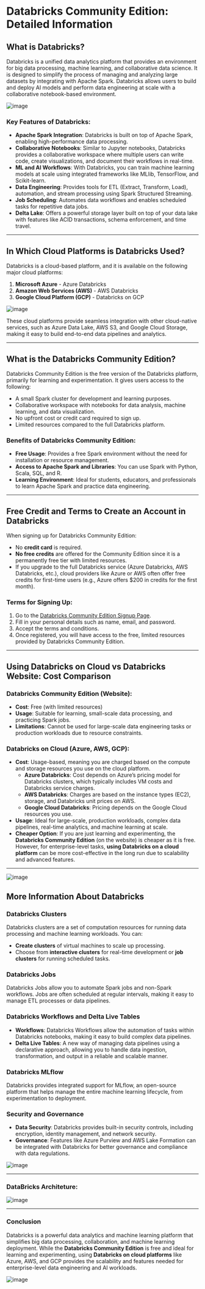 # Databricks Community Edition: Detailed Information

## What is Databricks?
Databricks is a unified data analytics platform that provides an environment for big data processing, machine learning, and collaborative data science. It is designed to simplify the process of managing and analyzing large datasets by integrating with Apache Spark. Databricks allows users to build and deploy AI models and perform data engineering at scale with a collaborative notebook-based environment.

![image](https://github.com/user-attachments/assets/a3fa6c38-0fcc-47b9-8578-56a4b2895ec4)

### Key Features of Databricks:
- **Apache Spark Integration**: Databricks is built on top of Apache Spark, enabling high-performance data processing.
- **Collaborative Notebooks**: Similar to Jupyter notebooks, Databricks provides a collaborative workspace where multiple users can write code, create visualizations, and document their workflows in real-time.
- **ML and AI Workflows**: With Databricks, you can train machine learning models at scale using integrated frameworks like MLlib, TensorFlow, and Scikit-learn.
- **Data Engineering**: Provides tools for ETL (Extract, Transform, Load), automation, and stream processing using Spark Structured Streaming.
- **Job Scheduling**: Automates data workflows and enables scheduled tasks for repetitive data jobs.
- **Delta Lake**: Offers a powerful storage layer built on top of your data lake with features like ACID transactions, schema enforcement, and time travel.

---

## In Which Cloud Platforms is Databricks Used?
Databricks is a cloud-based platform, and it is available on the following major cloud platforms:
1. **Microsoft Azure** - Azure Databricks
2. **Amazon Web Services (AWS)** - AWS Databricks
3. **Google Cloud Platform (GCP)** - Databricks on GCP

![image](https://github.com/user-attachments/assets/9f15cef2-d1dd-436d-9ef5-e33a06c5d43c)

These cloud platforms provide seamless integration with other cloud-native services, such as Azure Data Lake, AWS S3, and Google Cloud Storage, making it easy to build end-to-end data pipelines and analytics.

---

## What is the Databricks Community Edition?
Databricks Community Edition is the free version of the Databricks platform, primarily for learning and experimentation. It gives users access to the following:
- A small Spark cluster for development and learning purposes.
- Collaborative workspace with notebooks for data analysis, machine learning, and data visualization.
- No upfront cost or credit card required to sign up.
- Limited resources compared to the full Databricks platform.

### Benefits of Databricks Community Edition:
- **Free Usage**: Provides a free Spark environment without the need for installation or resource management.
- **Access to Apache Spark and Libraries**: You can use Spark with Python, Scala, SQL, and R.
- **Learning Environment**: Ideal for students, educators, and professionals to learn Apache Spark and practice data engineering.

---

## Free Credit and Terms to Create an Account in Databricks
When signing up for Databricks Community Edition:
- No **credit card** is required.
- **No free credits** are offered for the Community Edition since it is a permanently free tier with limited resources.
- If you upgrade to the full Databricks service (Azure Databricks, AWS Databricks, etc.), cloud providers like Azure or AWS often offer free credits for first-time users (e.g., Azure offers $200 in credits for the first month).

### Terms for Signing Up:
1. Go to the [Databricks Community Edition Signup Page](https://community.cloud.databricks.com/login.html).
2. Fill in your personal details such as name, email, and password.
3. Accept the terms and conditions.
4. Once registered, you will have access to the free, limited resources provided by Databricks Community Edition.

---

## Using Databricks on Cloud vs Databricks Website: Cost Comparison

### Databricks Community Edition (Website):
- **Cost**: Free (with limited resources)
- **Usage**: Suitable for learning, small-scale data processing, and practicing Spark jobs.
- **Limitations**: Cannot be used for large-scale data engineering tasks or production workloads due to resource constraints.

### Databricks on Cloud (Azure, AWS, GCP):
- **Cost**: Usage-based, meaning you are charged based on the compute and storage resources you use on the cloud platform.
  - **Azure Databricks**: Cost depends on Azure’s pricing model for Databricks clusters, which typically includes VM costs and Databricks service charges.
  - **AWS Databricks**: Charges are based on the instance types (EC2), storage, and Databricks unit prices on AWS.
  - **Google Cloud Databricks**: Pricing depends on the Google Cloud resources you use.
- **Usage**: Ideal for large-scale, production workloads, complex data pipelines, real-time analytics, and machine learning at scale.
- **Cheaper Option**: If you are just learning and experimenting, the **Databricks Community Edition** (on the website) is cheaper as it is free. However, for enterprise-level tasks, **using Databricks on a cloud platform** can be more cost-effective in the long run due to scalability and advanced features.
  
---

![image](https://github.com/user-attachments/assets/f9aa0c7d-e101-431a-9c05-b0d62b13d88c)

## More Information About Databricks

### Databricks Clusters
Databricks clusters are a set of computation resources for running data processing and machine learning workloads. You can:
- **Create clusters** of virtual machines to scale up processing.
- Choose from **interactive clusters** for real-time development or **job clusters** for running scheduled tasks.

### Databricks Jobs
Databricks Jobs allow you to automate Spark jobs and non-Spark workflows. Jobs are often scheduled at regular intervals, making it easy to manage ETL processes or data pipelines.

### Databricks Workflows and Delta Live Tables
- **Workflows**: Databricks Workflows allow the automation of tasks within Databricks notebooks, making it easy to build complex data pipelines.
- **Delta Live Tables**: A new way of managing data pipelines using a declarative approach, allowing you to handle data ingestion, transformation, and output in a reliable and scalable manner.

### Databricks MLflow
Databricks provides integrated support for MLflow, an open-source platform that helps manage the entire machine learning lifecycle, from experimentation to deployment.

### Security and Governance
- **Data Security**: Databricks provides built-in security controls, including encryption, identity management, and network security.
- **Governance**: Features like Azure Purview and AWS Lake Formation can be integrated with Databricks for better governance and compliance with data regulations.

![image](https://github.com/user-attachments/assets/bcff0a24-b777-4b18-9a93-e80dec92776b)

---

### DataBricks Architeture:

![image](https://github.com/user-attachments/assets/96ac0a11-f849-4021-b52b-e2809cbd8807)


---
### Conclusion
Databricks is a powerful data analytics and machine learning platform that simplifies big data processing, collaboration, and machine learning deployment. While the **Databricks Community Edition** is free and ideal for learning and experimenting, using **Databricks on cloud platforms** like Azure, AWS, and GCP provides the scalability and features needed for enterprise-level data engineering and AI workloads.

![image](https://github.com/user-attachments/assets/de8fbe7d-5bd3-4641-89a1-df89cfcec4eb)

